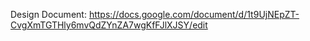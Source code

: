 Design Document: https://docs.google.com/document/d/1t9UjNEpZT-CvgXmTGTHly6mvQdZYnZA7wgKfFJlXJSY/edit
